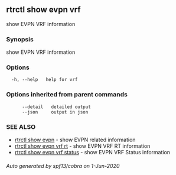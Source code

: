 ## rtrctl show evpn vrf

show EVPN VRF information

### Synopsis


show EVPN VRF information

### Options

```
  -h, --help   help for vrf
```

### Options inherited from parent commands

```
      --detail   detailed output
      --json     output in json
```

### SEE ALSO
* [rtrctl show evpn](rtrctl_show_evpn.md)	 - show EVPN related information
* [rtrctl show evpn vrf rt](rtrctl_show_evpn_vrf_rt.md)	 - show EVPN VRF RT information
* [rtrctl show evpn vrf status](rtrctl_show_evpn_vrf_status.md)	 - show EVPN VRF Status information

###### Auto generated by spf13/cobra on 1-Jun-2020
